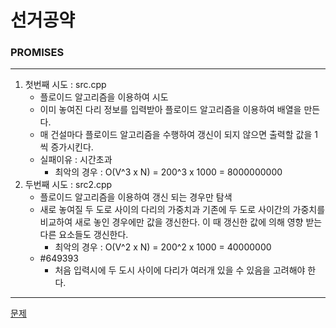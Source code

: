 # 선거공약
### PROMISES
***
1. 첫번째 시도 : src.cpp
	+ 플로이드 알고리즘을 이용하여 시도
	+ 이미 놓여진 다리 정보를 입력받아 플로이드 알고리즘을 이용하여 배열을 만든다.
	+ 매 건설마다 플로이드 알고리즘을 수행하여 갱신이 되지 않으면 출력할 값을 1씩 증가시킨다.
	+ 실패이유 : 시간초과
		- 최악의 경우 : O(V^3 x N) = 200^3 x 1000 = 8000000000
2. 두번째 시도 : src2.cpp
	+ 플로이드 알고리즘을 이용하여 갱신 되는 경우만 탐색
	+ 새로 놓여질 두 도로 사이의 다리의 가중치과 기존에 두 도로 사이간의 가중치를 비교하여 새로 놓인 경우에만
	값을 갱신한다. 이 때 갱신한 값에 의해 영향 받는 다른 요소들도 갱신한다.
		- 최악의 경우 : O(V^2 x N) = 200^2 x 1000 = 40000000
	+ #649393
		- 처음 입력시에 두 도시 사이에 다리가 여러개 있을 수 있음을 고려해야 한다.
***
[문제](https://algospot.com/judge/problem/read/PROMISES)
			 
